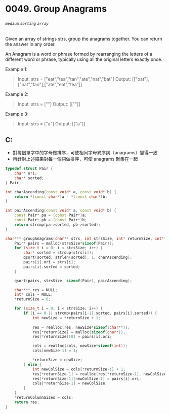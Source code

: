 # 0049. Group Anagrams
###### `medium` `sorting` `array`

Given an array of strings strs, group the anagrams together. You can return the answer in any order.

An Anagram is a word or phrase formed by rearranging the letters of a different word or phrase, typically using all the original letters exactly once.

 

Example 1:

> Input: strs = ["eat","tea","tan","ate","nat","bat"]
Output: [["bat"],["nat","tan"],["ate","eat","tea"]]

Example 2:
> Input: strs = [""]
Output: [[""]]

Example 3:
> Input: strs = ["a"]
Output: [["a"]]


## C:

* 對每個單字中的字母做排序，可使相同字母異序詞（anagrams）變得一致
* 再針對上述結果對每一個詞做排序，可使 anagrams 聚集在一起

```cpp
typedef struct Pair {
    char* ori;
    char* sorted;
} Pair;

int charAscending(const void* a, const void* b) {
    return *(const char*)a - *(const char*)b;
}

int pairAscending(const void* a, const void* b) {
    const Pair* pa = (const Pair*)a;
    const Pair* pb = (const Pair*)b;
    return strcmp(pa->sorted, pb->sorted);
}

char*** groupAnagrams(char** strs, int strsSize, int* returnSize, int** returnColumnSizes) {
    Pair* pairs = malloc(strsSize*sizeof(Pair));
    for (size_t i = 0; i < strsSize; i++) {
        char* sorted = strdup(strs[i]);
        qsort(sorted, strlen(sorted), 1, charAscending);
        pairs[i].ori = strs[i];
        pairs[i].sorted = sorted;
    }

    qsort(pairs, strsSize, sizeof(Pair), pairAscending);

    char*** res = NULL;
    int* cols = NULL;
    *returnSize = 0;

    for (size_t i = 0; i < strsSize; i++) {
        if (i == 0 || strcmp(pairs[i-1].sorted, pairs[i].sorted)) {
            int newSize = *returnSize + 1;
            
            res = realloc(res, newSize*sizeof(char**));
            res[*returnSize] = malloc(sizeof(char*));
            res[*returnSize][0] = pairs[i].ori;

            cols = realloc(cols, newSize*sizeof(int));
            cols[newSize-1] = 1;

            *returnSize = newSize;
        } else {
            int newColSize = cols[*returnSize-1] + 1;
            res[*returnSize-1] = realloc(res[*returnSize-1], newColSize*sizeof(char*));
            res[*returnSize-1][newColSize-1] = pairs[i].ori;
            cols[*returnSize-1] = newColSize;
        }
    }
    *returnColumnSizes = cols;
    return res;
}

```



